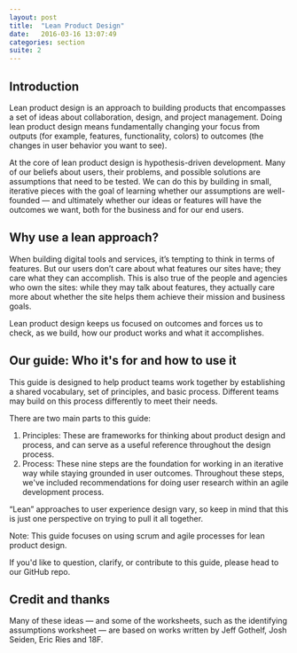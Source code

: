 ```yaml
---
layout: post
title:  "Lean Product Design"
date:   2016-03-16 13:07:49
categories: section
suite: 2
---
```


## Introduction

Lean product design is an approach to building products that encompasses a set of ideas about collaboration, design, and project management. Doing lean product design means fundamentally changing your focus from outputs (for example, features, functionality, colors) to outcomes (the changes in user behavior you want to see).

At the core of lean product design is hypothesis-driven development. Many of our beliefs about users, their problems, and possible solutions are assumptions that need to be tested. We can do this by building in small, iterative pieces with the goal of learning whether our assumptions are well-founded — and ultimately whether our ideas or features will have the outcomes we want, both for the business and for our end users.

## Why use a lean approach?

When building digital tools and services, it’s tempting to think in terms of features. But our users don’t care about what features our sites have; they care what they can accomplish. This is also true of the people and agencies who own the sites: while they may talk about features, they actually care more about whether the site helps them achieve their mission and business goals.

Lean product design keeps us focused on outcomes and forces us to check, as we build, how our product works and what it accomplishes.

## Our guide: Who it's for and how to use it

This guide is designed to help product teams work together by establishing a shared vocabulary, set of principles, and basic process. Different teams may build on this process differently to meet their needs.

There are two main parts to this guide:

1. Principles: These are frameworks for thinking about product design and process, and can serve as a useful reference throughout the design process.
2. Process: These nine steps are the foundation for working in an iterative way while staying grounded in user outcomes. Throughout these steps, we've included recommendations for doing user research within an agile development process.

“Lean” approaches to user experience design vary, so keep in mind that this is just one perspective on trying to pull it all together.

Note: This guide focuses on using scrum and agile processes for lean product design.

If you'd like to question, clarify, or contribute to this guide, please head to our GitHub repo.

## Credit and thanks

Many of these ideas — and some of the worksheets, such as the identifying assumptions worksheet — are based on works written by Jeff Gothelf, Josh Seiden, Eric Ries and 18F.